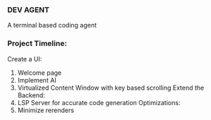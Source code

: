 ### DEV AGENT
A terminal based coding agent

### Project Timeline:
Create a UI:
1. Welcome page
2. Implement AI
3. Virtualized Content Window with key based scrolling
Extend the Backend:
1. LSP Server for accurate code generation
Optimizations:
1. Minimize rerenders